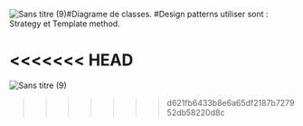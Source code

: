 ![Sans titre (9)](https://github.com/Aboufariss-saad/Activit-_Pratique_2-designPatterns/assets/96661067/a0409644-9032-4d2b-bdc7-f958d6b992f1)#Diagrame de classes.
#Design patterns utiliser sont : Strategy et Template method.

<<<<<<< HEAD
=======
![Sans titre (9)](https://github.com/Aboufariss-saad/Activit-_Pratique_2-designPatterns/assets/96661067/a0409644-9032-4d2b-bdc7-f958d6b992f1)
>>>>>>> d621fb6433b8e6a65df2187b727952db58220d8c
